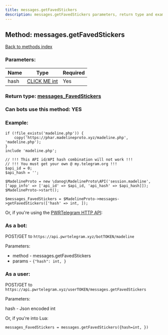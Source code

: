 ```yaml
---
title: messages.getFavedStickers
description: messages.getFavedStickers parameters, return type and example
---
```

## Method: messages.getFavedStickers  
[Back to methods index](index.md)


### Parameters:

| Name     |    Type       | Required |
|----------|---------------|----------|
|hash|[CLICK ME int](../types/int.md) | Yes|


### Return type: [messages\_FavedStickers](../types/messages_FavedStickers.md)

### Can bots use this method: **YES**


### Example:


```
if (!file_exists('madeline.php')) {
    copy('https://phar.madelineproto.xyz/madeline.php', 'madeline.php');
}
include 'madeline.php';

// !!! This API id/API hash combination will not work !!!
// !!! You must get your own @ my.telegram.org !!!
$api_id = 0;
$api_hash = '';

$MadelineProto = new \danog\MadelineProto\API('session.madeline', ['app_info' => ['api_id' => $api_id, 'api_hash' => $api_hash]]);
$MadelineProto->start();

$messages_FavedStickers = $MadelineProto->messages->getFavedStickers(['hash' => int, ]);
```

Or, if you're using the [PWRTelegram HTTP API](https://pwrtelegram.xyz):

### As a bot:

POST/GET to `https://api.pwrtelegram.xyz/botTOKEN/madeline`

Parameters:

* method - messages.getFavedStickers
* params - `{"hash": int, }`



### As a user:

POST/GET to `https://api.pwrtelegram.xyz/userTOKEN/messages.getFavedStickers`

Parameters:

hash - Json encoded int




Or, if you're into Lua:

```
messages_FavedStickers = messages.getFavedStickers({hash=int, })
```

